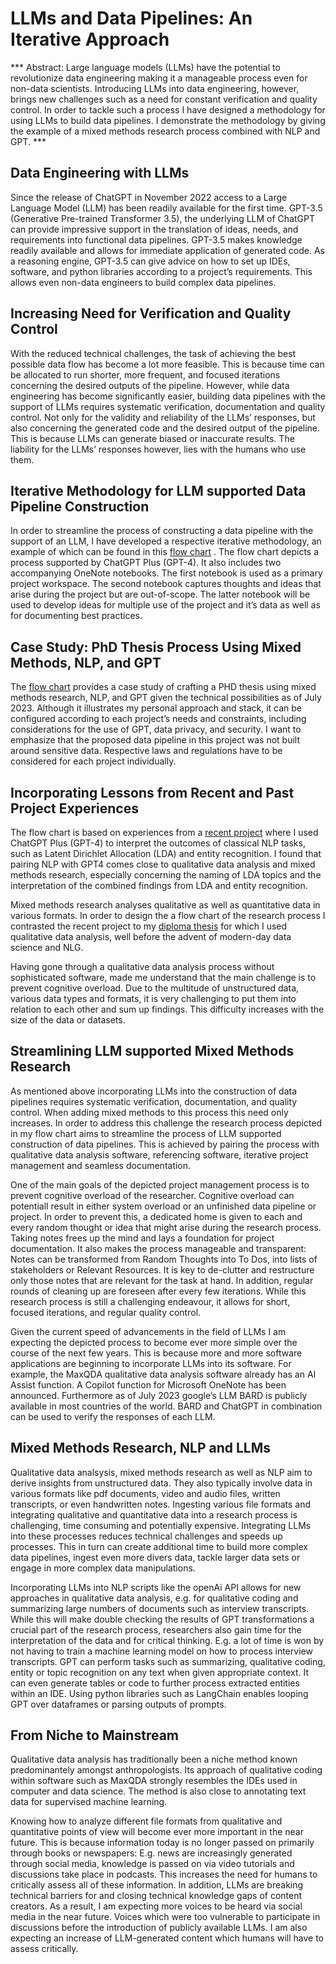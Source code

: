 # LLMs and Data Pipelines: An Iterative Approach

*** Abstract: Large language models (LLMs) have the potential to revolutionize data engineering making it a manageable process even for non-data scientists. Introducing LLMs into data engineering, however, brings new challenges such as a need for constant verification and quality control. In order to tackle such a process I have designed a methodology for using LLMs to build data pipelines. I demonstrate the methodology by giving the example of a mixed methods research process combined with NLP and GPT. ***


## Data Engineering with LLMs 

Since the release of ChatGPT in November 2022 access to a Large Language Model (LLM) has been readily available for the first time. GPT-3.5 (Generative Pre-trained Transformer 3.5), the underlying LLM of ChatGPT can provide impressive support in the translation of ideas, needs, and requirements into functional data pipelines. GPT-3.5 makes knowledge readily available and allows for immediate application of generated code. As a reasoning engine, GPT-3.5 can give advice on how to set up IDEs, software, and python libraries according to a project’s requirements. This allows even non-data engineers to build complex data pipelines.  

## Increasing Need for Verification and Quality Control 

With the reduced technical challenges, the task of achieving the best possible data flow has become a lot more feasible. This is because time can be allocated to run shorter, more frequent, and focused iterations concerning the desired outputs of the pipeline. However, while data engineering has become significantly easier, building data pipelines with the support of LLMs requires systematic verification, documentation and quality control. Not only for the validity and reliability of the LLMs’ responses, but also concerning the generated code and the desired output of the pipeline. This is because LLMs can generate biased or inaccurate results. The liability for the LLMs’ responses however, lies with the humans who use them. 

## Iterative Methodology for LLM supported Data Pipeline Construction 

In order to streamline the process of constructing a data pipeline with the support of an LLM, I have developed a respective iterative methodology, an example of which can be found in this [flow chart](https://miro.com/app/board/uXjVM5oQRrU=/) . The flow chart depicts a process supported by ChatGPT Plus (GPT-4). It also includes two accompanying OneNote notebooks. The first notebook is used as a primary project workspace. The second notebook captures thoughts and ideas that arise during the project but are out-of-scope. The latter notebook will be used to develop ideas for multiple use of the project and it’s data as well as for documenting best practices.  

## Case Study: PhD Thesis Process Using Mixed Methods, NLP, and GPT 

The [flow chart](https://miro.com/app/board/uXjVM5oQRrU=/) provides a case study of crafting a PHD thesis using mixed methods research, NLP, and GPT given the technical possibilities as of July 2023. Although it illustrates my personal approach and stack, it can be configured according to each project’s needs and constraints, including considerations for the use of GPT, data privacy, and security. I want to emphasize that the proposed data pipeline in this project was not built around sensitive data. Respective laws and regulations have to be considered for each project individually.  

## Incorporating Lessons from Recent and Past Project Experiences 

The flow chart is based on experiences from a [recent project](https://github.com/tanwolf/NLP_Requirements-Engineering) where I used ChatGPT Plus (GPT-4) to interpret the outcomes of classical NLP tasks, such as Latent Dirichlet Allocation (LDA) and entity recognition. I found that pairing NLP with GPT4 comes close to qualitative data analysis and mixed methods research, especially concerning the naming of LDA topics and the interpretation of the combined findings from LDA and entity recognition.   

Mixed methods research analyses qualitative as well as quantitative data in various formats. In order to design the a flow chart of the research process I contrasted the recent project to my [diploma thesis](quadripolar_identity_model.pdf)  for which I used qualitative data analysis, well before the advent of modern-day data science and NLG.  

Having gone through a qualitative data analysis process without sophisticated software, made me understand that the main challenge is to prevent cognitive overload. Due to the multitude of unstructured data, various data types and formats, it is very challenging to put them into relation to each other and sum up findings. This difficulty increases with the size of the data or datasets.  

## Streamlining LLM supported Mixed Methods Research 

As mentioned above incorporating LLMs into the construction of data pipelines requires systematic verification, documentation, and quality control. When adding mixed methods to this process this need only increases. In order to address this challenge the research process depicted in my flow chart aims to streamline the process of LLM supported construction of data pipelines. This is achieved by pairing the process with qualitative data analysis software, referencing software, iterative project management and seamless documentation.  

One of the main goals of the depicted project management process is to prevent cognitive overload of the researcher. Cognitive overload can potentiall result in either system overload or an unfinished data pipeline or project. In order to prevent this, a dedicated home is given to each and every random thought or idea that might arise during the research process. Taking notes frees up the mind and lays a foundation for project documentation. It also makes the process manageable and transparent: Notes can be transformed from Random Thoughts into To Dos, into lists of stakeholders or Relevant Resources. It is key to de-clutter and restructure only those notes that are relevant for the task at hand. In addition, regular rounds of cleaning up are foreseen after every few iterations. While this research process is still a challenging endeavour, it allows for short, focused iterations, and regular quality control.  

Given the current speed of advancements in the field of LLMs I am expecting the depicted process to become ever more simple over the course of the next few years. This is because more and more software applications are beginning to incorporate LLMs into its software. For example, the MaxQDA qualitative data analysis software already has an AI Assist function. A Copilot function for Microsoft OneNote has been announced. Furthermore as of July 2023 google’s LLM BARD is publicly available in most countries of the world. BARD and ChatGPT in combination can be used to verify the responses of each LLM. 

## Mixed Methods Research, NLP and LLMs 

Qualitative data analsysis, mixed methods research as well as NLP aim to derive insights from unstructured data. They also typically involve data in various formats like pdf documents, video and audio files, written transcripts, or even handwritten notes. Ingesting various file formats and integrating qualitative and quantitative data into a research process is challenging, time consuming and potentially expensive. Integrating LLMs into these processes reduces technical challenges and speeds up processes. This in turn can create additional time to build more complex data pipelines, ingest even more divers data, tackle larger data sets or engage in more complex data manipulations.  

Incorporating LLMs into NLP scripts like the openAi API allows for new approaches in qualitative data analysis, e.g. for qualitative coding and summarizing large numbers of documents such as interview transcripts. While this will make double checking the results of GPT transformations a crucial part of the research process, researchers also gain time for the interpretation of the data and for critical thinking. E.g. a lot of time is won by not having to train a machine learning model on how to  process interview transcripts. GPT can perform tasks such as summarizing, qualitative coding, entity or topic recognition on any text when given appropriate context. It can even generate tables or code to further process extracted entities within an IDE. Using python libraries such as LangChain enables looping GPT over dataframes or parsing outputs of prompts.   

## From Niche to Mainstream

Qualitative data analysis has traditionally been a niche method known predominantely amongst anthropologists. Its approach of qualitative coding within software such as MaxQDA strongly resembles the IDEs used in computer and data science. The method is also close to annotating text data for supervised machine learning.  

Knowing how to analyze different file formats from qualitative and quantitative points of view will become ever more important in the near future. This is because information today is no longer passed on primarily through books or newspapers: E.g. news are increasingly generated through social media, knowledge is passed on via video tutorials and discussions take place in podcasts. This increases the need for humans to critically assess all of these information. In addition, LLMs are breaking technical barriers for and closing technical knowledge gaps of content creators. As a result, I am expecting more voices to be heard via social media in the near future. Voices which were too vulnerable to participate in discussions before the introduction of publicly available LLMs. I am also expecting an increase of LLM-generated content which humans will have to assess critically. 
